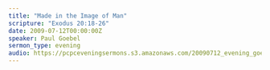 ```yaml
---
title: "Made in the Image of Man"
scripture: "Exodus 20:18-26"
date: 2009-07-12T00:00:00Z
speaker: Paul Goebel
sermon_type: evening
audio: https://pcpceveningsermons.s3.amazonaws.com/20090712_evening_goebel.mp3 
---
```



